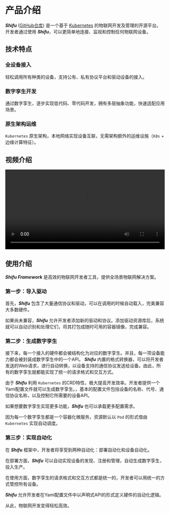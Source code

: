 # 产品介绍

***Shifu*** ([GitHub仓库](https://github.com/Edgenesis/shifu)) 是一个基于 [Kubernetes](https://kubernetes.io/) 的物联网开发及管理的开源平台。开发者通过使用 ***Shifu***，可以更简单地连接、监视和控制任何物联网设备。

## 技术特点

### 全设备接入

轻松调用所有种类的设备，支持公有、私有协议平台和驱动设备的接入。

### 数字孪生开发

通过数字孪生，逐步实现低代码、零代码开发，拥有多层抽象功能，快速适配应用场景。

### 原生架构运维

`Kubernetes` 原生架构，本地网络实现设备互联，无需架构额外的运维设施（`K8s` + 边缘计算特征）。

## 视频介绍

<video width="100%" controls>
    <source src="https://bianwuji.com/stuff/videos/techintro.mp4" type="video/mp4"></source>
</video>

## 使用介绍

***Shifu Framework*** 是高效的物联网开发者工具，提供全场景物联网解决方案。 

### 第一步：导入驱动 

首先，***Shifu*** 包含了大量通信协议和驱动，可以在调用的时候自动载入，完美兼容大多数硬件。
 
如果尚未兼容，***Shifu*** 允许开发者添加新的驱动和协议。添加驱动资源库后，系统就可以自动识别和处理它们，将其打包成随时可用的容器镜像，完成兼容。 

### 第二步：生成数字孪生 
 
接下来，每一个接入的硬件都会被结构化为对应的数字孪生。并且，每一项设备能力都会被封装成数字孪生中的一个API。 ***Shifu*** 内置的格式转换器，可以将开发者发送的Web请求，进行自动转换，以设备支持的通信协议发送给设备。由此，所有的数字孪生就都能实现了统一的请求格式和交互方式。 

由于 ***Shifu*** 利用 `Kubernetes` 的CRD特性，极大提高开发效率。开发者提供一个Yaml配置文件就可以生成数字孪生。，基本的配置文件包括设备的名称、代号、通信协议名称，以及控制它所需要的设备API。 

如果想要数字孪生实现更多功能，***Shifu*** 也可以承载更多配置需求。 

因为每一个数字孪生都是一个容器化微服务，资源默认以 `Pod` 的形式借由 `Kubernetes` 实现自动调度。 

### 第三步：实现自动化 
 
在 ***Shifu*** 框架中，开发者将享受到两种自动化：部署自动化和设备自动化。 

在部署方面，***Shifu*** 可以自动实现设备的发现、注册和管理，自动生成数字孪生，投入生产。 

在使用方面，数字孪生的请求格式和交互方式都是统一的，开发者可以用统一的方式管控所有设备。 

***Shifu*** 允许开发者在Yaml配置文件中以声明式API的形式定义硬件的自动化逻辑。 
 
从此，物联网开发变得轻松高效。 
